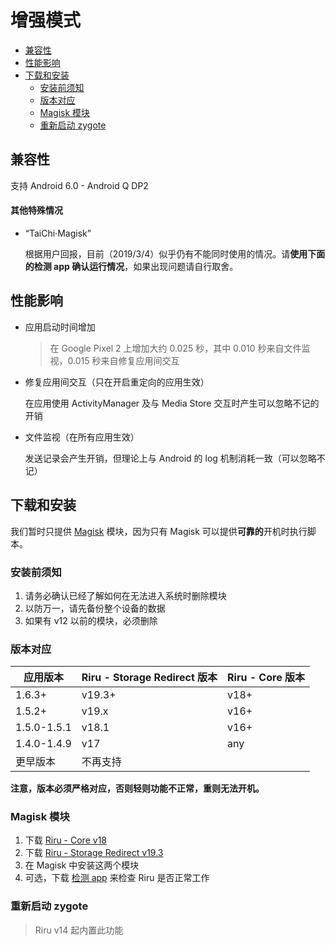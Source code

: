 # 增强模式

<!-- TOC depthFrom:2 depthTo:3 -->

- [兼容性](#兼容性)
- [性能影响](#性能影响)
- [下载和安装](#下载和安装)
    - [安装前须知](#安装前须知)
    - [版本对应](#版本对应)
    - [Magisk 模块](#magisk-模块)
    - [重新启动 zygote](#重新启动-zygote)

<!-- /TOC -->

## 兼容性

支持 Android 6.0 - Android Q DP2

#### 其他特殊情况

* “TaiChi·Magisk”

  根据用户回报，目前（2019/3/4）似乎仍有不能同时使用的情况。请**使用下面的检测 app 确认运行情况**，如果出现问题请自行取舍。

## 性能影响

* 应用启动时间增加

  > 在 Google Pixel 2 上增加大约 0.025 秒，其中 0.010 秒来自文件监视，0.015 秒来自修复应用间交互

* 修复应用间交互（只在开启重定向的应用生效）
  
  在应用使用 ActivityManager 及与 Media Store 交互时产生可以忽略不记的开销

* 文件监视（在所有应用生效）

  发送记录会产生开销，但理论上与 Android 的 log 机制消耗一致（可以忽略不记）

## 下载和安装

我们暂时只提供 [Magisk](https://github.com/topjohnwu/Magisk) 模块，因为只有 Magisk 可以提供**可靠的**开机时执行脚本。

### 安装前须知

1. 请务必确认已经了解如何在无法进入系统时删除模块
2. 以防万一，请先备份整个设备的数据
3. 如果有 v12 以前的模块，必须删除

### 版本对应

| 应用版本    | Riru - Storage Redirect 版本 | Riru - Core 版本 |
|-------------|------------------------------|------------------|
| 1.6.3+      | v19.3+                       | v18+             |
| 1.5.2+      | v19.x                        | v16+             |
| 1.5.0-1.5.1 | v18.1                        | v16+             |
| 1.4.0-1.4.9 | v17                          | any              |
| 更早版本    | 不再支持                     |                  |

**注意，版本必须严格对应，否则轻则功能不正常，重则无法开机。**

### Magisk 模块

1. 下载 [Riru - Core v18](https://github.com/RikkaApps/Riru/releases/download/v18/magisk-riru-core-v18.zip) 
2. 下载 [Riru - Storage Redirect v19.3](https://github.com/RikkaApps/StorageRedirect-assets/releases/download/assets/magisk-riru-storage-redirect-v19.3.zip)
3. 在 Magisk 中安装这两个模块
4. 可选，下载 [检测 app](https://github.com/RikkaApps/Riru/releases/download/v17/app-release.apk) 来检查 Riru 是否正常工作
   
### 重新启动 zygote

> Riru v14 起内置此功能